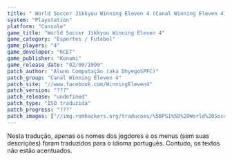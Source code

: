 ```yaml
---
title: " World Soccer Jikkyou Winning Eleven 4 (Canal Winning Eleven 4)"
system: "Playstation"
platform: "Console"
game_title: "World Soccer Jikkyou Winning Eleven 4"
game_category: "Esportes / Futebol"
game_players: "4"
game_developer: "KCET"
game_publisher: "Konami"
game_release_date: "02/09/1999"
patch_author: "Aluno Computação (aka DhyegoSPFC)"
patch_group: "Canal Winning Eleven 4"
patch_site: "//www.facebook.com/WinningEleven4"
patch_version: "???"
patch_release: "undefined"
patch_type: "ISO traduzida"
patch_progress: "???"
patch_images: ["//img.romhackers.org/traducoes/%5BPS1%5D%20World%20Soccer%20Jikkyou%20Winning%20Eleven%204%20-%20Aluno%20Computa%C3%A7%C3%A3o%20-%201.jpg","//img.romhackers.org/traducoes/%5BPS1%5D%20World%20Soccer%20Jikkyou%20Winning%20Eleven%204%20-%20Aluno%20Computa%C3%A7%C3%A3o%20-%202.jpg","//img.romhackers.org/traducoes/%5BPS1%5D%20World%20Soccer%20Jikkyou%20Winning%20Eleven%204%20-%20Aluno%20Computa%C3%A7%C3%A3o%20-%203.jpg"]
---
```

Nesta tradução, apenas os nomes dos jogdores e os menus (sem suas descrições) foram traduzidos para o idioma português. Contudo, os textos não estão acentuados.